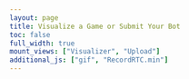 ```yaml
---
layout: page
title: Visualize a Game or Submit Your Bot
toc: false
full_width: true
mount_views: ["Visualizer", "Upload"]
additional_js: ["gif", "RecordRTC.min"]
---
```


<div class="row">
    <div id="visualizer-container">
    </div>
</div>

<div id="visualizer">
</div>

<div class="row">
    <div id="upload-container">
    </div>
</div>
